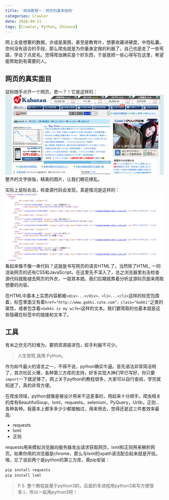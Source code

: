 ```yaml
---
title: '爬虫教程一：网页的基本结构'
categories: Crawler
date: 2018-09-11
tags: [Crawler, Python, Chinese]
---
```


网上全是想要的数据，亦或是美图，甚至是教育片，想要收藏进硬盘，中饱私囊。奈何没有适合的手段，那么爬虫就是为你量身定做的利器了。自己也是走了一些弯路，学会了点皮毛。觉得爬虫确实是个好东西，于是就把一些心得写在这里，希望能帮助到有需要的人。

## 网页的真实面目

鼠标随手点开一个网页，恩～？！它是这样的：
![](https://raw.githubusercontent.com/S-W-K/Images/master/img/crawler_tutorial1_1.png)
整齐的文字排版，精美的图片，让我们眼花缭乱。  

<!-- more -->

实际上鼠标右击，检查源代码会发现，真是情况是这样的：
![](https://raw.githubusercontent.com/S-W-K/Images/master/img/crawler_tutorial1_2.png)
看起来像不像一串代码？这就是书写网页的语言HTML了。当然除了HTML, 一同渲染网页的还有CSS和JavaScript。在这里先不深入了，总之浏览器里右击检查源代码就能褪去网页的外衣，一窥其本貌。我们后期就靠着分析这源码页面来爬取想要的内容。

在HTML中基本上实质内容都被`<div>...</div>，<li>...</li>`这样的标签包围着，标签里面又有着`href="http://www.gakki.cute.com"，class="Gakki"`之类的属性，或者包含着`>Gakki is my wife<`这样的文本。我们要爬取的也基本就是这些隐藏在标签中的链接和文本了。

## 工具

有米之炊无巧妇难为，要把资源装进包，趁手利器不可少。  
>人生苦短,我用 Python。 

作为如今最火的语言之一，不得不说，python确实牛逼。首先语法非常简洁明了，其次社区火爆，各种第三方库的支持，好多实现大神们早已写好，你只要`import`一下就足够了。网上关于python的教程很多，大家可以自行查阅，学完就知道了，真的非常方便。  

在爬虫领域，python就像是被设计用来干这差事的，用起来十分顺手。爬虫相关的库有BeautifulSoup，lxml，requests，selenium，PyQuery，Urlib，正则...各种各种。我基本上都多多少少都接触过，用来用去，觉得还是这三件套效率最高:

- requests
- lxml
- 正则 

requests用来模拟浏览器向服务器发出请求获取网页，lxml和正则用来解析网页。如果你用的浏览器是chrome，那么与lxml的xpath语法配合起来就是开挂。哦，忘了说前两个是python的第三方库，需pip安装：

```python
pip install requests
pip install lxml
```

> P.S. 整个教程是基于python3的，后面的多进程用python3来写方便很多:)，所以一起用python3吧！

